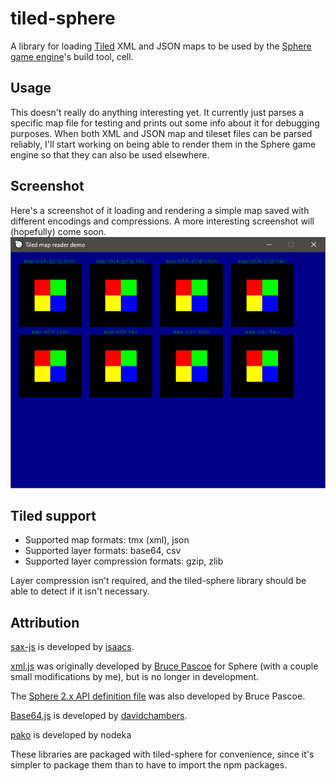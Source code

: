 # tiled-sphere
A library for loading [Tiled](mapeditor.org/) XML and JSON maps to be used by the [Sphere game engine](https://github.com/fatcerberus/sphere)'s build tool, cell.

## Usage
This doesn't really do anything interesting yet. It currently just parses a specific map file for testing and prints out some info about it for debugging purposes. When both XML and JSON map and tileset files can be parsed reliably, I'll start working on being able to render them in the Sphere game engine so that they can also be used elsewhere.


## Screenshot
Here's a screenshot of it loading and rendering a simple map saved with different encodings and compressions. A more interesting screenshot will (hopefully) come soon.
![Screenshot](./screenshot.png)

## Tiled support
 * Supported map formats: tmx (xml), json
 * Supported layer formats: base64, csv
 * Supported layer compression formats: gzip, zlib

Layer compression isn't required, and the tiled-sphere library should be able to detect if it isn't necessary.

## Attribution
[sax-js](lib/sax.js) is developed by [isaacs](https://github.com/isaacs/sax-js).

[xml.js](lib/xml.js) was originally developed by [Bruce Pascoe](https://github.com/fatcerberus/) for Sphere (with a couple small modifications by me), but is no longer in development.

The [Sphere 2.x API definition file](types/sphere2-api.d.ts) was also developed by Bruce Pascoe.

[Base64.js](lib/base64.js) is developed by [davidchambers](https://github.com/davidchambers/Base64.js).

[pako](https://github.com/nodeca/pako/) is developed by nodeka

These libraries are packaged with tiled-sphere for convenience, since it's simpler to package them than to have to import the npm packages.
